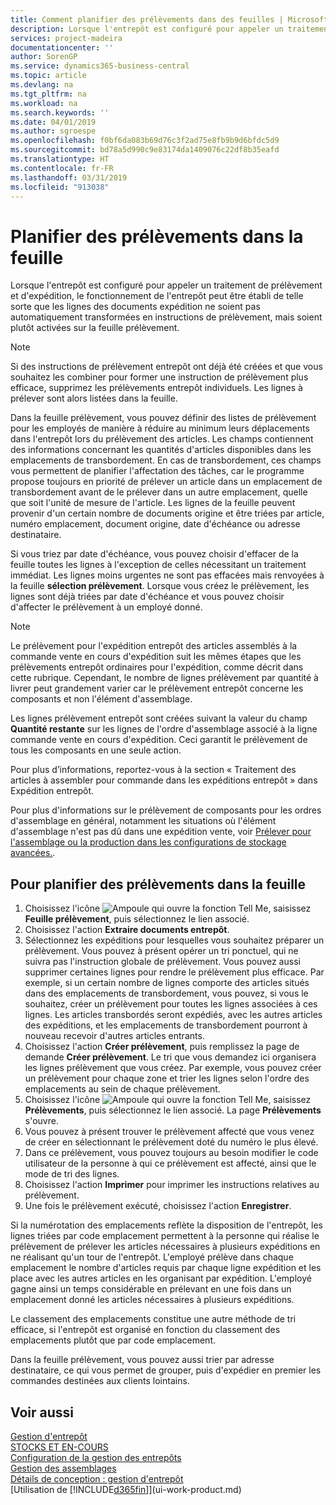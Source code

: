 ```yaml
---
title: Comment planifier des prélèvements dans des feuilles | Microsoft Docs
description: Lorsque l'entrepôt est configuré pour appeler un traitement de prélèvement et d'expédition, le fonctionnement de l'entrepôt peut être établi de telle sorte que les lignes des documents expédition ne soient pas automatiquement transformées en instructions de prélèvement, mais soient plutôt activées sur la feuille prélèvement.
services: project-madeira
documentationcenter: ''
author: SorenGP
ms.service: dynamics365-business-central
ms.topic: article
ms.devlang: na
ms.tgt_pltfrm: na
ms.workload: na
ms.search.keywords: ''
ms.date: 04/01/2019
ms.author: sgroespe
ms.openlocfilehash: f0bf6da083b69d76c3f2ad75e8fb9b9d6bfdc5d9
ms.sourcegitcommit: bd78a5d990c9e83174da1409076c22df8b35eafd
ms.translationtype: HT
ms.contentlocale: fr-FR
ms.lasthandoff: 03/31/2019
ms.locfileid: "913038"
---
```

# <a name="plan-picks-in-worksheets"></a>Planifier des prélèvements dans la feuille
Lorsque l'entrepôt est configuré pour appeler un traitement de prélèvement et d'expédition, le fonctionnement de l'entrepôt peut être établi de telle sorte que les lignes des documents expédition ne soient pas automatiquement transformées en instructions de prélèvement, mais soient plutôt activées sur la feuille prélèvement.  

> [!NOTE]  
>  Si des instructions de prélèvement entrepôt ont déjà été créées et que vous souhaitez les combiner pour former une instruction de prélèvement plus efficace, supprimez les prélèvements entrepôt individuels. Les lignes à prélever sont alors listées dans la feuille.  

Dans la feuille prélèvement, vous pouvez définir des listes de prélèvement pour les employés de manière à réduire au minimum leurs déplacements dans l'entrepôt lors du prélèvement des articles. Les champs contiennent des informations concernant les quantités d'articles disponibles dans les emplacements de transbordement. En cas de transbordement, ces champs vous permettent de planifier l'affectation des tâches, car le programme propose toujours en priorité de prélever un article dans un emplacement de transbordement avant de le prélever dans un autre emplacement, quelle que soit l'unité de mesure de l'article. Les lignes de la feuille peuvent provenir d'un certain nombre de documents origine et être triées par article, numéro emplacement, document origine, date d'échéance ou adresse destinataire.  

Si vous triez par date d'échéance, vous pouvez choisir d'effacer de la feuille toutes les lignes à l'exception de celles nécessitant un traitement immédiat. Les lignes moins urgentes ne sont pas effacées mais renvoyées à la feuille **sélection prélèvement**. Lorsque vous créez le prélèvement, les lignes sont déjà triées par date d'échéance et vous pouvez choisir d'affecter le prélèvement à un employé donné.  

> [!NOTE]  
>  Le prélèvement pour l'expédition entrepôt des articles assemblés à la commande vente en cours d'expédition suit les mêmes étapes que les prélèvements entrepôt ordinaires pour l'expédition, comme décrit dans cette rubrique. Cependant, le nombre de lignes prélèvement par quantité à livrer peut grandement varier car le prélèvement entrepôt concerne les composants et non l'élément d'assemblage.  
>   
>  Les lignes prélèvement entrepôt sont créées suivant la valeur du champ **Quantité restante** sur les lignes de l'ordre d'assemblage associé à la ligne commande vente en cours d'expédition. Ceci garantit le prélèvement de tous les composants en une seule action.  
>   
>  Pour plus d’informations, reportez-vous à la section « Traitement des articles à assembler pour commande dans les expéditions entrepôt » dans Expédition entrepôt.  
>   
>  Pour plus d'informations sur le prélèvement de composants pour les ordres d'assemblage en général, notamment les situations où l'élément d'assemblage n'est pas dû dans une expédition vente, voir [Prélever pour l'assemblage ou la production dans les configurations de stockage avancées.](warehouse-how-to-pick-for-internal-operations-in-advanced-warehousing.md).  

## <a name="to-plan-picks-in-the-worksheet"></a>Pour planifier des prélèvements dans la feuille  
1.  Choisissez l'icône ![Ampoule qui ouvre la fonction Tell Me](media/ui-search/search_small.png "Dites-moi ce que vous voulez faire"), saisissez **Feuille prélèvement**, puis sélectionnez le lien associé.  
2.  Choisissez l'action **Extraire documents entrepôt**.  
3.  Sélectionnez les expéditions pour lesquelles vous souhaitez préparer un prélèvement. Vous pouvez à présent opérer un tri ponctuel, qui ne suivra pas l'instruction globale de prélèvement. Vous pouvez aussi supprimer certaines lignes pour rendre le prélèvement plus efficace. Par exemple, si un certain nombre de lignes comporte des articles situés dans des emplacements de transbordement, vous pouvez, si vous le souhaitez, créer un prélèvement pour toutes les lignes associées à ces lignes. Les articles transbordés seront expédiés, avec les autres articles des expéditions, et les emplacements de transbordement pourront à nouveau recevoir d'autres articles entrants.  
4.  Choisissez l'action **Créer prélèvement**, puis remplissez la page de demande **Créer prélèvement**. Le tri que vous demandez ici organisera les lignes prélèvement que vous créez. Par exemple, vous pouvez créer un prélèvement pour chaque zone et trier les lignes selon l'ordre des emplacements au sein de chaque prélèvement.  
5.  Choisissez l'icône ![Ampoule qui ouvre la fonction Tell Me](media/ui-search/search_small.png "Dites-moi ce que vous voulez faire"), saisissez **Prélèvements**, puis sélectionnez le lien associé. La page **Prélèvements** s'ouvre.  
6.  Vous pouvez à présent trouver le prélèvement affecté que vous venez de créer en sélectionnant le prélèvement doté du numéro le plus élevé.  
7.  Dans ce prélèvement, vous pouvez toujours au besoin modifier le code utilisateur de la personne à qui ce prélèvement est affecté, ainsi que le mode de tri des lignes.  
8.  Choisissez l'action **Imprimer** pour imprimer les instructions relatives au prélèvement.  
9. Une fois le prélèvement exécuté, choisissez l'action **Enregistrer**.  

Si la numérotation des emplacements reflète la disposition de l'entrepôt, les lignes triées par code emplacement permettent à la personne qui réalise le prélèvement de prélever les articles nécessaires à plusieurs expéditions en ne réalisant qu'un tour de l'entrepôt. L'employé prélève dans chaque emplacement le nombre d'articles requis par chaque ligne expédition et les place avec les autres articles en les organisant par expédition. L'employé gagne ainsi un temps considérable en prélevant en une fois dans un emplacement donné les articles nécessaires à plusieurs expéditions.  

Le classement des emplacements constitue une autre méthode de tri efficace, si l'entrepôt est organisé en fonction du classement des emplacements plutôt que par code emplacement.  

Dans la feuille prélèvement, vous pouvez aussi trier par adresse destinataire, ce qui vous permet de grouper, puis d'expédier en premier les commandes destinées aux clients lointains.  

## <a name="see-also"></a>Voir aussi
[Gestion d'entrepôt](warehouse-manage-warehouse.md)  
[STOCKS ET EN-COURS](inventory-manage-inventory.md)  
[Configuration de la gestion des entrepôts](warehouse-setup-warehouse.md)     
[Gestion des assemblages](assembly-assemble-items.md)    
[Détails de conception : gestion d'entrepôt](design-details-warehouse-management.md)  
[Utilisation de [!INCLUDE[d365fin](includes/d365fin_md.md)]](ui-work-product.md)
